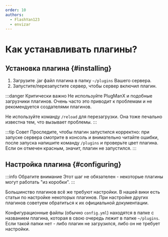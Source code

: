 ```yaml
---
order: 10
authors:
  - FlashYan123
  - envizar
---
```


# Как устанавливать плагины?

## Установка плагина {#installing}

1. Загрузите .jar файл плагина в папку `~/plugins` Вашего сервера.
2. Запустите/перезапустите сервер, чтобы сервер включил плагин.

:::danger Критически важно
Не используйте PlugManX и подобные загрузчики плагинов. Очень часто это приводит к проблемам и не рекомендуется создателями плагинов.

Не используйте команду `/reload` для перезагрузки. Она тоже печально известна тем, что вызывает проблемы.
:::

:::tip Совет
Проследите, чтобы плагин запустился корректно: при запуске сервера смотрите в консоль и внимательно читайте ошибки, после запуска напишите команду `/plugins` и проверьте цвет плагина.
Если он отмечен красным, значит, плагин не запустился.
:::

## Настройка плагина {#configuring}

:::info Обратите внимание
Этот шаг не обязателен - некоторые плагины могут работать "из коробки".
:::

Большинство плагинов всё же требуют настройки. В нашей вики есть статьи по настройке некоторых плагинов.
При настройке других плагинов советуем обратиться к их официальной документации.

Конфигурационные файлы (обычно `config.yml`) находятся в папке с названием плагина, которая в свою очередь лежит в папке `~/plugins`.
Если такой папки нет - либо плагин не загрузился, либо он не требует настройки.
